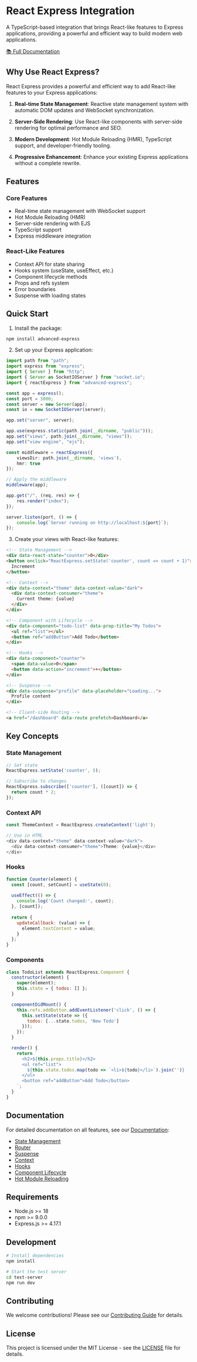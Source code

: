 # React Express Integration

A TypeScript-based integration that brings React-like features to Express applications, providing a powerful and efficient way to build modern web applications.

[📚 Full Documentation](https://react-express-docs.pages.dev/)

## Why Use React Express?

React Express provides a powerful and efficient way to add React-like features to your Express applications:

1. **Real-time State Management**: Reactive state management system with automatic DOM updates and WebSocket synchronization.

2. **Server-Side Rendering**: Use React-like components with server-side rendering for optimal performance and SEO.

3. **Modern Development**: Hot Module Reloading (HMR), TypeScript support, and developer-friendly tooling.

4. **Progressive Enhancement**: Enhance your existing Express applications without a complete rewrite.

## Features

### Core Features
- Real-time state management with WebSocket support
- Hot Module Reloading (HMR)
- Server-side rendering with EJS
- TypeScript support
- Express middleware integration

### React-Like Features
- Context API for state sharing
- Hooks system (useState, useEffect, etc.)
- Component lifecycle methods
- Props and refs system
- Error boundaries
- Suspense with loading states

## Quick Start

1. Install the package:
```bash
npm install advanced-express
```

2. Set up your Express application:
```typescript
import path from "path";
import express from "express";
import { Server } from "http";
import { Server as SocketIOServer } from "socket.io";
import { reactExpress } from "advanced-express";

const app = express();
const port = 3000;
const server = new Server(app);
const io = new SocketIOServer(server);

app.set("server", server);

app.use(express.static(path.join(__dirname, "public")));
app.set("views", path.join(__dirname, "views"));
app.set("view engine", "ejs");

const middleware = reactExpress({
    viewsDir: path.join(__dirname, 'views'),
    hmr: true
});

// Apply the middleware
middleware(app);

app.get("/", (req, res) => {
    res.render("index");
});

server.listen(port, () => {
    console.log(`Server running on http://localhost:${port}`);
});
```

3. Create your views with React-like features:

```html
<!-- State Management -->
<div data-react-state="counter">0</div>
<button onclick="ReactExpress.setState('counter', count => count + 1)">
  Increment
</button>

<!-- Context -->
<div data-context="theme" data-context-value="dark">
  <div data-context-consumer="theme">
    Current theme: {value}
  </div>
</div>

<!-- Component with Lifecycle -->
<div data-component="todo-list" data-prop-title="My Todos">
  <ul ref="list"></ul>
  <button ref="addButton">Add Todo</button>
</div>

<!-- Hooks -->
<div data-component="counter">
  <span data-value>0</span>
  <button data-action="increment">+</button>
</div>

<!-- Suspense -->
<div data-suspense="profile" data-placeholder="Loading...">
  Profile content
</div>

<!-- Client-side Routing -->
<a href="/dashboard" data-route prefetch>Dashboard</a>
```

## Key Concepts

### State Management
```javascript
// Set state
ReactExpress.setState('counter', 5);

// Subscribe to changes
ReactExpress.subscribe(['counter'], ([count]) => {
  return count * 2;
});
```

### Context API
```javascript
const ThemeContext = ReactExpress.createContext('light');

// Use in HTML
<div data-context="theme" data-context-value="dark">
  <div data-context-consumer="theme">Theme: {value}</div>
</div>
```

### Hooks
```javascript
function Counter(element) {
  const [count, setCount] = useState(0);
  
  useEffect(() => {
    console.log('Count changed:', count);
  }, [count]);
  
  return {
    updateCallback: (value) => {
      element.textContent = value;
    }
  };
}
```

### Components
```javascript
class TodoList extends ReactExpress.Component {
  constructor(element) {
    super(element);
    this.state = { todos: [] };
  }

  componentDidMount() {
    this.refs.addButton.addEventListener('click', () => {
      this.setState(state => ({
        todos: [...state.todos, 'New Todo']
      }));
    });
  }

  render() {
    return `
      <h2>${this.props.title}</h2>
      <ul ref="list">
        ${this.state.todos.map(todo => `<li>${todo}</li>`).join('')}
      </ul>
      <button ref="addButton">Add Todo</button>
    `;
  }
}
```

## Documentation

For detailed documentation on all features, see our [Documentation](docs/index.md):

- [State Management](docs/state.md)
- [Router](docs/router.md)
- [Suspense](docs/suspense.md)
- [Context](docs/context.md)
- [Hooks](docs/hooks.md)
- [Component Lifecycle](docs/lifecycle.md)
- [Hot Module Reloading](docs/hmr.md)

## Requirements

- Node.js >= 18
- npm >= 9.0.0
- Express.js >= 4.17.1

## Development

```bash
# Install dependencies
npm install

# Start the test server
cd test-server
npm run dev
```

## Contributing

We welcome contributions! Please see our [Contributing Guide](CONTRIBUTING.md) for details.

## License

This project is licensed under the MIT License - see the [LICENSE](LICENSE) file for details.